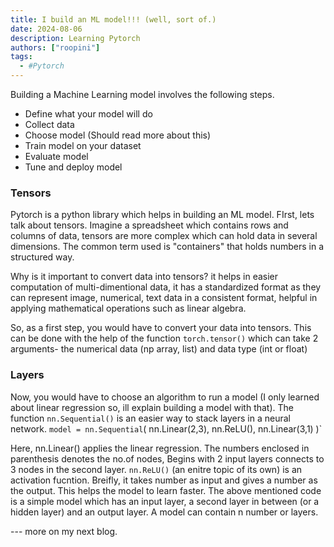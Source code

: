 ```yaml
---
title: I build an ML model!!! (well, sort of.)
date: 2024-08-06
description: Learning Pytorch
authors: ["roopini"]
tags:
  - #Pytorch
---
```

Building a Machine Learning model involves the following steps. 
- Define what your model will do
- Collect data
- Choose model (Should read more about this)
- Train model on your dataset
- Evaluate model
- Tune and deploy model

### Tensors
Pytorch is a python library which helps in building an ML model. 
FIrst, lets talk about tensors. Imagine a spreadsheet which contains rows and columns of data, tensors are more complex which can hold data in several dimensions. The common term used is "containers" that holds numbers in a structured way. 

Why is it important to convert data into tensors? it helps in easier computation of multi-dimentional data, it has a standardized format as they can represent image, numerical, text data in a consistent format, helpful in applying mathematical operations such as linear algebra. 

So, as a first step, you would have to convert your data into tensors. This can be done with the help of the function `torch.tensor()` which can take 2 arguments- the numerical data (np array, list) and data type (int or float) 

### Layers 
Now, you would have to choose an algorithm to run a model (I only learned about linear regression so, ill explain building a model with that). The function `nn.Sequential()` is an easier way to stack layers in a neural network. 
`model = nn.Sequential`(
    nn.Linear(2,3),
    nn.ReLU(),
    nn.Linear(3,1)
)`

Here, nn.Linear() applies the linear regression. The numbers enclosed in parenthesis denotes the no.of nodes, Begins with 2 input layers connects to 3 nodes in the second layer. `nn.ReLU()` (an enitre topic of its own) is an activation fucntion. Breifly, it takes number as input and gives a number as the output. This helps the model to learn faster. The above mentioned code is a simple model which has an input layer, a second layer in between (or a hidden layer) and an output layer. A model can contain n number or layers. 

--- more on my next blog. 
